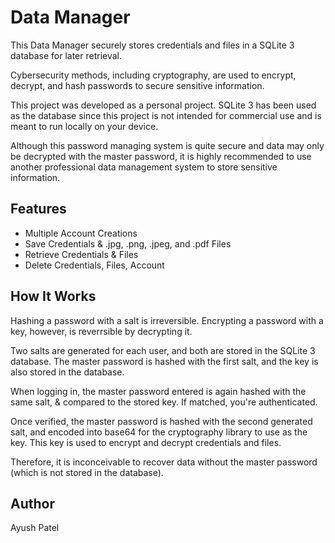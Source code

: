 # Data Manager

This Data Manager securely stores credentials and files in a SQLite 3 database for later retrieval.

Cybersecurity methods, including cryptography, are used to encrypt, decrypt, and hash passwords to secure sensitive information.

This project was developed as a personal project. 
SQLite 3 has been used as the database since this project is not intended for commercial use and is meant to run locally on your device.

Although this password managing system is quite secure and data may only be decrypted with the master password, it is highly recommended to use another professional data management system to store sensitive information.
## Features

- Multiple Account Creations
- Save Credentials & .jpg, .png, .jpeg, and .pdf Files
- Retrieve Credentials & Files
- Delete Credentials, Files, Account
## How It Works

Hashing a password with a salt is irreversible. 
Encrypting a password with a key, however, is reverrsible by decrypting it.

Two salts are generated for each user, and both are stored in the SQLite 3 database. The master password is hashed with the first salt, and the key is also stored in the database.

When logging in, the master password entered is again hashed with the same salt, & compared to the stored key.
If matched, you're authenticated.

Once verified, the master password is hashed with the second generated salt, and encoded into base64 for the cryptography library to use as the key. This key is used to encrypt and decrypt credentials and files.

Therefore, it is inconceivable to recover data without the master password (which is not stored in the database).
## Author

Ayush Patel
